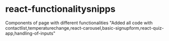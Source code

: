 
# react-functionalitysnipps
Components of page with different functionalities 
"Added all code with contactlist,temperaturechange,react-carousel,basic-signupform,react-quiz-app,handling-of-inputs"
